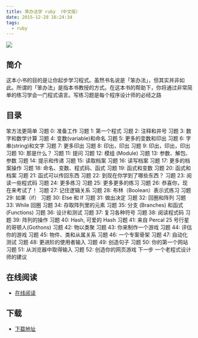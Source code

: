 ```yaml
---
title: 笨办法学 ruby （中文版）
date: 2015-12-28 16:24:34
tags:
  - ruby
---
```


![](http://box.kancloud.cn/cover_2015-08-06_55c2dbbb0464_800x1068.jpg?imageMogr2/thumbnail/173x231!/interlace/1/quality/100)

<!--more-->

## 简介 ##

这本小书的目的是让你起步学习程式。虽然书名说是「笨办法」，但其实并非如此。所谓的「笨办法」是指本书教授的方式。在这本书的帮助下，你将通过非常简单的练习学会一门程式语言。写练习题是每个程序设计师的必经之路

## 目录 ##

笨方法更简单
习题 0: 准备工作
习题 1: 第一个程式
习题 2: 注释和井号
习题 3: 数字和数学计算
习题 4: 变数(variable)和命名
习题 5: 更多的变数和印出
习题 6: 字串(string)和文字
习题 7: 更多印出
习题 8: 印出，印出
习题 9: 印出，印出，印出
习题 10: 那是什么？
习题 11: 提问
习题 12: 模组 (Module)
习题 13: 参数、解包、参数
习题 14: 提示和传递
习题 15: 读取档案
习题 16: 读写档案
习题 17: 更多的档案操作
习题 18: 命名、变数、程式码、函式
习题 19: 函式和变数
习题 20: 函式和档案
习题 21: 函式可以传回东西
习题 22: 到现在你学到了哪些东西？
习题 23: 阅读一些程式码
习题 24: 更多练习
习题 25: 更多更多的练习
习题 26: 恭喜你，现在来考试了！
习题 27: 记住逻辑关系
习题 28: 布林（Boolean）表示式练习
习题 29: 如果（if）
习题 30: Else 和 If
习题 31: 做出决定
习题 32: 回圈和阵列
习题 33: While 回圈
习题 34: 存取阵列里的元素
习题 35: 分支 (Branches) 和函式 (Functions)
习题 36: 设计和测试
习题 37: 复习各种符号
习题 38: 阅读程式码
习题 39: 阵列的操作
习题 40: Hash, 可爱的 Hash
习题 41: 来自 Percal 25 号行星的哥顿人(Gothons)
习题 42: 物以类聚
习题 43: 你来制作一个游戏
习题 44: 评估你的游戏
习题 45: 物件、类和从属关系
习题 46: 一个专案骨架
习题 47: 自动化测试
习题 48: 更进阶的使用者输入
习题 49: 创造句子
习题 50: 你的第一个网站
习题 51: 从浏览器中取得输入
习题 52: 创造你的网页游戏
下一步
一个老程式设计师的建议

## 在线阅读 ##

+ [在线阅读](http://www.kancloud.cn/kancloud/learn-ruby-hard-way)

## 下载 ##

+ [下载地址](http://www.kancloud.cn/kancloud/learn-ruby-hard-way)

